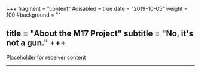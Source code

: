 +++
fragment = "content"
#disabled = true
date = "2019-10-05"
weight = 100
#background = ""

title = "About the M17 Project"
subtitle = "No, it's not a gun."
+++
---
Placeholder for receiver content

---
